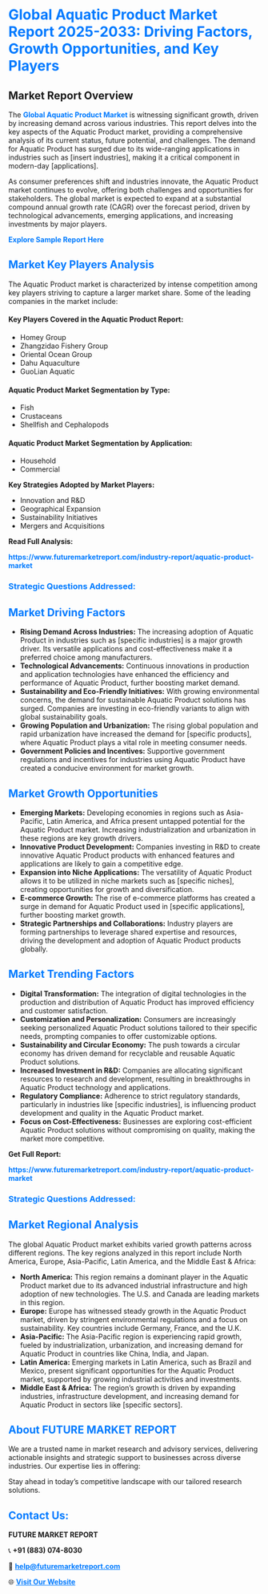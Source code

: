 <h1 style="color: #007BFF;">Global Aquatic Product Market Report 2025-2033: Driving Factors, Growth Opportunities, and Key Players</h1>

<section id="overview">
<h2>Market Report Overview</h2>
<p>The <a href="https://www.futuremarketreport.com/industry-report/aquatic-product-market" style="color: #007BFF; text-decoration: none;"><strong>Global Aquatic Product Market</strong></a> is witnessing significant growth, driven by increasing demand across various industries. This report delves into the key aspects of the Aquatic Product market, providing a comprehensive analysis of its current status, future potential, and challenges. The demand for Aquatic Product has surged due to its wide-ranging applications in industries such as [insert industries], making it a critical component in modern-day [applications].</p>
<p>As consumer preferences shift and industries innovate, the Aquatic Product market continues to evolve, offering both challenges and opportunities for stakeholders. The global market is expected to expand at a substantial compound annual growth rate (CAGR) over the forecast period, driven by technological advancements, emerging applications, and increasing investments by major players.</p>
</section>

<section id="overview">
<p><a href="https://www.futuremarketreport.com/request-sample/reportId=53628" style="color: #007BFF; text-decoration: none;"><strong>Explore Sample Report Here</strong></a></p>
</section>

<section id="key-players">
<h2 style="color: #007BFF;">Market Key Players Analysis</h2>
<p>The Aquatic Product market is characterized by intense competition among key players striving to capture a larger market share. Some of the leading companies in the market include:</p>
<h4>Key Players Covered in the Aquatic Product Report:</h4>
<ul><li>Homey Group</li><li>Zhangzidao Fishery Group</li><li>Oriental Ocean Group</li><li>Dahu Aquaculture</li><li>GuoLian Aquatic</li></ul>
<h4>Aquatic Product Market Segmentation by Type:</h4>
<ul><li>Fish</li><li>Crustaceans</li><li>Shellfish and Cephalopods</li></ul>

<h4>Aquatic Product Market Segmentation by Application:</h4>
<ul><li>Household</li><li>Commercial</li></ul>
<p><strong>Key Strategies Adopted by Market Players:</strong></p>
<ul>
<li>Innovation and R&D</li>
<li>Geographical Expansion</li>
<li>Sustainability Initiatives</li>
<li>Mergers and Acquisitions</li>
</ul>
</section>

<section>
<p><strong>Read Full Analysis: </strong></p><a href="https://www.futuremarketreport.com/industry-report/aquatic-product-market" style="color: #007BFF; text-decoration: none;"><strong>https://www.futuremarketreport.com/industry-report/aquatic-product-market</strong></a>
<h3 style="color: #007BFF;">Strategic Questions Addressed:</h3>
</section>

<section id="driving-factors">
<h2 style="color: #007BFF;">Market Driving Factors</h2>
<ul>
<li><strong>Rising Demand Across Industries:</strong> The increasing adoption of Aquatic Product in industries such as [specific industries] is a major growth driver. Its versatile applications and cost-effectiveness make it a preferred choice among manufacturers.</li>
<li><strong>Technological Advancements:</strong> Continuous innovations in production and application technologies have enhanced the efficiency and performance of Aquatic Product, further boosting market demand.</li>
<li><strong>Sustainability and Eco-Friendly Initiatives:</strong> With growing environmental concerns, the demand for sustainable Aquatic Product solutions has surged. Companies are investing in eco-friendly variants to align with global sustainability goals.</li>
<li><strong>Growing Population and Urbanization:</strong> The rising global population and rapid urbanization have increased the demand for [specific products], where Aquatic Product plays a vital role in meeting consumer needs.</li>
<li><strong>Government Policies and Incentives:</strong> Supportive government regulations and incentives for industries using Aquatic Product have created a conducive environment for market growth.</li>
</ul>
</section>

<section id="growth-opportunities">
<h2 style="color: #007BFF;">Market Growth Opportunities</h2>
<ul>
<li><strong>Emerging Markets:</strong> Developing economies in regions such as Asia-Pacific, Latin America, and Africa present untapped potential for the Aquatic Product market. Increasing industrialization and urbanization in these regions are key growth drivers.</li>
<li><strong>Innovative Product Development:</strong> Companies investing in R&D to create innovative Aquatic Product products with enhanced features and applications are likely to gain a competitive edge.</li>
<li><strong>Expansion into Niche Applications:</strong> The versatility of Aquatic Product allows it to be utilized in niche markets such as [specific niches], creating opportunities for growth and diversification.</li>
<li><strong>E-commerce Growth:</strong> The rise of e-commerce platforms has created a surge in demand for Aquatic Product used in [specific applications], further boosting market growth.</li>
<li><strong>Strategic Partnerships and Collaborations:</strong> Industry players are forming partnerships to leverage shared expertise and resources, driving the development and adoption of Aquatic Product products globally.</li>
</ul>
</section>

<section id="trending-factors">
<h2 style="color: #007BFF;">Market Trending Factors</h2>
<ul>
<li><strong>Digital Transformation:</strong> The integration of digital technologies in the production and distribution of Aquatic Product has improved efficiency and customer satisfaction.</li>
<li><strong>Customization and Personalization:</strong> Consumers are increasingly seeking personalized Aquatic Product solutions tailored to their specific needs, prompting companies to offer customizable options.</li>
<li><strong>Sustainability and Circular Economy:</strong> The push towards a circular economy has driven demand for recyclable and reusable Aquatic Product solutions.</li>
<li><strong>Increased Investment in R&D:</strong> Companies are allocating significant resources to research and development, resulting in breakthroughs in Aquatic Product technology and applications.</li>
<li><strong>Regulatory Compliance:</strong> Adherence to strict regulatory standards, particularly in industries like [specific industries], is influencing product development and quality in the Aquatic Product market.</li>
<li><strong>Focus on Cost-Effectiveness:</strong> Businesses are exploring cost-efficient Aquatic Product solutions without compromising on quality, making the market more competitive.</li>
</ul>
</section>

<section>
<p><strong>Get Full Report: </strong></p><a href="https://www.futuremarketreport.com/industry-report/aquatic-product-market" style="color: #007BFF; text-decoration: none;"><strong>https://www.futuremarketreport.com/industry-report/aquatic-product-market</strong></a>
<h3 style="color: #007BFF;">Strategic Questions Addressed:</h3>
</section>


<section id="regional-analysis">
<h2 style="color: #007BFF;">Market Regional Analysis</h2>
<p>The global Aquatic Product market exhibits varied growth patterns across different regions. The key regions analyzed in this report include North America, Europe, Asia-Pacific, Latin America, and the Middle East & Africa:</p>
<ul>
<li><strong>North America:</strong> This region remains a dominant player in the Aquatic Product market due to its advanced industrial infrastructure and high adoption of new technologies. The U.S. and Canada are leading markets in this region.</li>
<li><strong>Europe:</strong> Europe has witnessed steady growth in the Aquatic Product market, driven by stringent environmental regulations and a focus on sustainability. Key countries include Germany, France, and the U.K.</li>
<li><strong>Asia-Pacific:</strong> The Asia-Pacific region is experiencing rapid growth, fueled by industrialization, urbanization, and increasing demand for Aquatic Product in countries like China, India, and Japan.</li>
<li><strong>Latin America:</strong> Emerging markets in Latin America, such as Brazil and Mexico, present significant opportunities for the Aquatic Product market, supported by growing industrial activities and investments.</li>
<li><strong>Middle East & Africa:</strong> The region’s growth is driven by expanding industries, infrastructure development, and increasing demand for Aquatic Product in sectors like [specific sectors].</li>
</ul>
</section>

<footer>
<h2 style="color: #007BFF;">About FUTURE MARKET REPORT</h2>
<p>We are a trusted name in market research and advisory services, delivering actionable insights and strategic support to businesses across diverse industries. Our expertise lies in offering:</p>

<p>Stay ahead in today’s competitive landscape with our tailored research solutions.</p>

<h2 style="color: #007BFF;">Contact Us:</h2>
<p><strong>FUTURE MARKET REPORT</strong></p>
<p>📞 <strong>+91 (883) 074-8030</strong></p>
<p>📧 <strong><a href="mailto:help@futuremarketreport.com" style="color: #007BFF;">help@futuremarketreport.com</a></strong></p>
<p>🌐 <strong><a href="https://www.futuremarketreport.com/" style="color: #007BFF;">Visit Our Website</a></strong></p>
</footer>